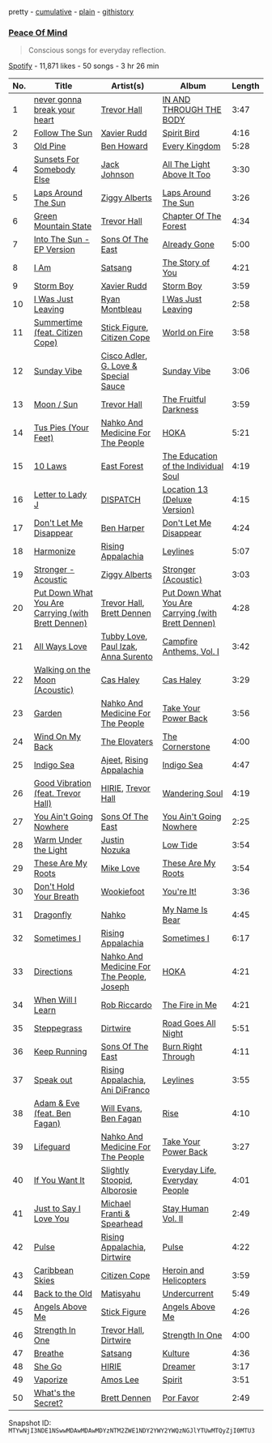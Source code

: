 pretty - [cumulative](/playlists/cumulative/37i9dQZF1DXaq9P62qly90.md) - [plain](/playlists/plain/37i9dQZF1DXaq9P62qly90) - [githistory](https://github.githistory.xyz/mackorone/spotify-playlist-archive/blob/main/playlists/plain/37i9dQZF1DXaq9P62qly90)

### [Peace Of Mind](https://open.spotify.com/playlist/37i9dQZF1DXaq9P62qly90)

> Conscious songs for everyday reflection.

[Spotify](https://open.spotify.com/user/spotify) - 11,871 likes - 50 songs - 3 hr 26 min

| No. | Title | Artist(s) | Album | Length |
|---|---|---|---|---|
| 1 | [never gonna break your heart](https://open.spotify.com/track/2ak7xmwbLAADnngfYpLKuD) | [Trevor Hall](https://open.spotify.com/artist/3RMHexittaAZkf8zukkZB8) | [IN AND THROUGH THE BODY](https://open.spotify.com/album/3RthcMmqG13Kk0jxR0Up0a) | 3:47 |
| 2 | [Follow The Sun](https://open.spotify.com/track/3Y7fpFZbHLpAvWJJYGehz0) | [Xavier Rudd](https://open.spotify.com/artist/5lbM4g6bhxjNX7R5QHP2nD) | [Spirit Bird](https://open.spotify.com/album/2GFXYpDQ1TOZ9zJUk30tXO) | 4:16 |
| 3 | [Old Pine](https://open.spotify.com/track/3CAX47TnPqTujLIQTw8nwI) | [Ben Howard](https://open.spotify.com/artist/5schNIzWdI9gJ1QRK8SBnc) | [Every Kingdom](https://open.spotify.com/album/57PgT4iuDurzlJnkYjrpce) | 5:28 |
| 4 | [Sunsets For Somebody Else](https://open.spotify.com/track/41Az1BCotlAUt7Ud8k6H2Y) | [Jack Johnson](https://open.spotify.com/artist/3GBPw9NK25X1Wt2OUvOwY3) | [All The Light Above It Too](https://open.spotify.com/album/1a15dDOiwz5ebSxk1ZeFB5) | 3:30 |
| 5 | [Laps Around The Sun](https://open.spotify.com/track/3U0UzEdzd45T81FHdPPbfC) | [Ziggy Alberts](https://open.spotify.com/artist/6tuPdaFPIytg3l2f51L7Hw) | [Laps Around The Sun](https://open.spotify.com/album/6JYmn58l1Lj90pF1a9mdh5) | 3:26 |
| 6 | [Green Mountain State](https://open.spotify.com/track/0c7iF5fSBYxCuwsAv2z4iI) | [Trevor Hall](https://open.spotify.com/artist/3RMHexittaAZkf8zukkZB8) | [Chapter Of The Forest](https://open.spotify.com/album/0Tt5WHP4RdkQemDgD1QItP) | 4:34 |
| 7 | [Into The Sun \- EP Version](https://open.spotify.com/track/4gFakkHz0RjUrbf9Ufilb7) | [Sons Of The East](https://open.spotify.com/artist/6cSxzHrQgGc4I4Ck5Gewej) | [Already Gone](https://open.spotify.com/album/0qOy9NpS6fADbXb0ViXNtE) | 5:00 |
| 8 | [I Am](https://open.spotify.com/track/1a7xPbQ5QJJelGgSc4rmK8) | [Satsang](https://open.spotify.com/artist/5q73QGeZGnA3ChVIPxIvyc) | [The Story of You](https://open.spotify.com/album/6P3vOGSpgf7pHvJVpY9TLx) | 4:21 |
| 9 | [Storm Boy](https://open.spotify.com/track/7J4GmvwgVBKMS6BAWnhLwB) | [Xavier Rudd](https://open.spotify.com/artist/5lbM4g6bhxjNX7R5QHP2nD) | [Storm Boy](https://open.spotify.com/album/1hVCb34MRa3jaxuah3HHT7) | 3:59 |
| 10 | [I Was Just Leaving](https://open.spotify.com/track/2P7d62DM2Q1A9i6kkc4rgl) | [Ryan Montbleau](https://open.spotify.com/artist/5Q2ZtOZ0vOdtcjGDOq6ZQc) | [I Was Just Leaving](https://open.spotify.com/album/0x6QIanMYNoGBcXqG96LHW) | 2:58 |
| 11 | [Summertime \(feat\. Citizen Cope\)](https://open.spotify.com/track/2WbZZGXlVWHEfrCG9mC0UV) | [Stick Figure](https://open.spotify.com/artist/5SXEylV07TC57eanSxxg4R), [Citizen Cope](https://open.spotify.com/artist/7enBrBojgBJuPPdqTq4Z5F) | [World on Fire](https://open.spotify.com/album/3nKRWuZAz6LwYgOauD2qKB) | 3:58 |
| 12 | [Sunday Vibe](https://open.spotify.com/track/4tNYuLrlxTb8DSVL3bO9F1) | [Cisco Adler](https://open.spotify.com/artist/23apFYuBTpFemqLDn8ViLW), [G\. Love & Special Sauce](https://open.spotify.com/artist/74fkl73HDlCXw0l6cemB89) | [Sunday Vibe](https://open.spotify.com/album/1MXR7QUUBOwbMGVUqE09pc) | 3:06 |
| 13 | [Moon / Sun](https://open.spotify.com/track/6Nr0StlllyYFmJoIYFVAsr) | [Trevor Hall](https://open.spotify.com/artist/3RMHexittaAZkf8zukkZB8) | [The Fruitful Darkness](https://open.spotify.com/album/4ahv1YI2hpYOtXZsTIqYyG) | 3:59 |
| 14 | [Tus Pies \(Your Feet\)](https://open.spotify.com/track/1K8fvoDctaQ9unJB40F5Qj) | [Nahko And Medicine For The People](https://open.spotify.com/artist/35fFUv2850L9CQjjNrLBpb) | [HOKA](https://open.spotify.com/album/3fuNjlUS1tfdcDSy1G5K2T) | 5:21 |
| 15 | [10 Laws](https://open.spotify.com/track/6rv66YGnlPsCQHBU0ym8Tm) | [East Forest](https://open.spotify.com/artist/0okmfBroVgFuvvljnUbqPW) | [The Education of the Individual Soul](https://open.spotify.com/album/4IYRk5HoYTrYFUkTWRc8ot) | 4:19 |
| 16 | [Letter to Lady J](https://open.spotify.com/track/6iQylmI5wYJrvSrLeVWf3h) | [DISPATCH](https://open.spotify.com/artist/6v4jPZO3UIDNJIgdxRxtr9) | [Location 13 \(Deluxe Version\)](https://open.spotify.com/album/4NPmKTFJNR1ckUAuKncumc) | 4:15 |
| 17 | [Don't Let Me Disappear](https://open.spotify.com/track/1StMd0fcQFpwrkYTJuHj8z) | [Ben Harper](https://open.spotify.com/artist/45lorWzrKLxfKlWpV7r9CN) | [Don't Let Me Disappear](https://open.spotify.com/album/3Oliq76kwRgabXMJOtuUz7) | 4:24 |
| 18 | [Harmonize](https://open.spotify.com/track/646D2x7itBIgPstjfGB2Mh) | [Rising Appalachia](https://open.spotify.com/artist/3I6e2ZqqoxQhXc9z7Tp5ci) | [Leylines](https://open.spotify.com/album/4gwfotwBZc0PPZ2evoPh2G) | 5:07 |
| 19 | [Stronger \- Acoustic](https://open.spotify.com/track/59pRM3QqvTJkiGmzgDU1Jk) | [Ziggy Alberts](https://open.spotify.com/artist/6tuPdaFPIytg3l2f51L7Hw) | [Stronger \(Acoustic\)](https://open.spotify.com/album/1ga7jpZ0eXUsXDq0ym9dbd) | 3:03 |
| 20 | [Put Down What You Are Carrying \(with Brett Dennen\)](https://open.spotify.com/track/4rKNAryOSqMpb0qoum5UoN) | [Trevor Hall](https://open.spotify.com/artist/3RMHexittaAZkf8zukkZB8), [Brett Dennen](https://open.spotify.com/artist/0FC1LIeQXKib0jOwZqeIwT) | [Put Down What You Are Carrying \(with Brett Dennen\)](https://open.spotify.com/album/2lzYJjnD2rPbjMdmBh45KB) | 4:28 |
| 21 | [All Ways Love](https://open.spotify.com/track/1sfAxYGCFIz5M17vHimFxj) | [Tubby Love](https://open.spotify.com/artist/2iIIX35bw7TQhOve8Ur5tG), [Paul Izak](https://open.spotify.com/artist/2gsrDFiFvHxKkh8Qh5Zbys), [Anna Surento](https://open.spotify.com/artist/131dBEHpXd9Pe7W0ze96VE) | [Campfire Anthems, Vol\. I](https://open.spotify.com/album/5rVbfchsQDXcJQYF7sDHVw) | 3:42 |
| 22 | [Walking on the Moon \(Acoustic\)](https://open.spotify.com/track/1UExVMn2Abw8UNXWNMo0dZ) | [Cas Haley](https://open.spotify.com/artist/2MrqCKzxfyDA2mqfNWEXKy) | [Cas Haley](https://open.spotify.com/album/2Rj0pHePr2SyUh6zfyDFaz) | 3:29 |
| 23 | [Garden](https://open.spotify.com/track/4sqyxt6b47PF0mKE7OvLxH) | [Nahko And Medicine For The People](https://open.spotify.com/artist/35fFUv2850L9CQjjNrLBpb) | [Take Your Power Back](https://open.spotify.com/album/2rMukh8IywcLklutZYSPZT) | 3:56 |
| 24 | [Wind On My Back](https://open.spotify.com/track/1aVYeyLNQSCvJgAIAR9xVb) | [The Elovaters](https://open.spotify.com/artist/2bBTnfGpjGCTRozyAodDa3) | [The Cornerstone](https://open.spotify.com/album/27QcGr8iNyMvM2JvARlX47) | 4:00 |
| 25 | [Indigo Sea](https://open.spotify.com/track/6u1bJVM3f8AvEfGDGpkBSH) | [Ajeet](https://open.spotify.com/artist/3sBtKwaTveANiltp7XgBLU), [Rising Appalachia](https://open.spotify.com/artist/3I6e2ZqqoxQhXc9z7Tp5ci) | [Indigo Sea](https://open.spotify.com/album/22uesuPEjJxkT7X8aa2r2N) | 4:47 |
| 26 | [Good Vibration \(feat\. Trevor Hall\)](https://open.spotify.com/track/01N1T689bhEHqXWs3ZMZcO) | [HIRIE](https://open.spotify.com/artist/0HYbyzzhI44iTHvYnf1nOs), [Trevor Hall](https://open.spotify.com/artist/3RMHexittaAZkf8zukkZB8) | [Wandering Soul](https://open.spotify.com/album/60xPMD97KJfh5x6KBbHYs9) | 4:19 |
| 27 | [You Ain't Going Nowhere](https://open.spotify.com/track/6ToeXQreJDxSwej9PQgoCC) | [Sons Of The East](https://open.spotify.com/artist/6cSxzHrQgGc4I4Ck5Gewej) | [You Ain't Going Nowhere](https://open.spotify.com/album/0A2gzxhs9VNdJf2ctyN7cQ) | 2:25 |
| 28 | [Warm Under the Light](https://open.spotify.com/track/0BKLqsA3UH88WgyGGhJy6W) | [Justin Nozuka](https://open.spotify.com/artist/1uquUYtkdKei0zuhBY9P0t) | [Low Tide](https://open.spotify.com/album/3K7A6Y2B2pRIuIG779YQ5f) | 3:54 |
| 29 | [These Are My Roots](https://open.spotify.com/track/2n0ORNOlH1ZP3nXp4QEqWO) | [Mike Love](https://open.spotify.com/artist/2sgVQmhRbgSEe47A1bJRrC) | [These Are My Roots](https://open.spotify.com/album/29QwobCCAbSYwuJMXpMYaC) | 3:54 |
| 30 | [Don't Hold Your Breath](https://open.spotify.com/track/4Forev92LuFwlUSQ2dA1Te) | [Wookiefoot](https://open.spotify.com/artist/4qD6ABoI7PKjZCdTYodIaH) | [You're It!](https://open.spotify.com/album/4zDNiR48ZZcikZHwm7Sz4S) | 3:36 |
| 31 | [Dragonfly](https://open.spotify.com/track/5BVt0NrZm3FEEYqj0zrxGf) | [Nahko](https://open.spotify.com/artist/7gkeGRk9xaQ0gGVi5kHN3S) | [My Name Is Bear](https://open.spotify.com/album/4oocWIC3N2ZSmFPy2u1Zor) | 4:45 |
| 32 | [Sometimes I](https://open.spotify.com/track/4lS9Ni8jEjk5ffXDTSYkSp) | [Rising Appalachia](https://open.spotify.com/artist/3I6e2ZqqoxQhXc9z7Tp5ci) | [Sometimes I](https://open.spotify.com/album/3acnEcu23lZXhYda51Nzpp) | 6:17 |
| 33 | [Directions](https://open.spotify.com/track/2h5silGx7nHrQ6IWMw1huo) | [Nahko And Medicine For The People](https://open.spotify.com/artist/35fFUv2850L9CQjjNrLBpb), [Joseph](https://open.spotify.com/artist/3nYWxemw6BD1qgixGfn8cI) | [HOKA](https://open.spotify.com/album/3fuNjlUS1tfdcDSy1G5K2T) | 4:21 |
| 34 | [When Will I Learn](https://open.spotify.com/track/7wEOApTPakhHeJ6qg0drrJ) | [Rob Riccardo](https://open.spotify.com/artist/4VbWKy3JWAFBro0dARznBa) | [The Fire in Me](https://open.spotify.com/album/2Msz9ZE73nnfVx6DRKoNet) | 4:21 |
| 35 | [Steppegrass](https://open.spotify.com/track/4qKOmcvaDx0hYHdOCqq90L) | [Dirtwire](https://open.spotify.com/artist/0hc2qwaU2xy7LUd0FRjcHK) | [Road Goes All Night](https://open.spotify.com/album/7LVZpO9CxYEjL0O6zfeH3D) | 5:51 |
| 36 | [Keep Running](https://open.spotify.com/track/6d3HbyUNmygSJMcjGo2cRG) | [Sons Of The East](https://open.spotify.com/artist/6cSxzHrQgGc4I4Ck5Gewej) | [Burn Right Through](https://open.spotify.com/album/2Xh8UFP8PhWhMm3qGcw2em) | 4:11 |
| 37 | [Speak out](https://open.spotify.com/track/5WpkhH54wP0WQBMhFZiTdq) | [Rising Appalachia](https://open.spotify.com/artist/3I6e2ZqqoxQhXc9z7Tp5ci), [Ani DiFranco](https://open.spotify.com/artist/0AiTwNtYX8m4uhfU7rJ8RD) | [Leylines](https://open.spotify.com/album/4gwfotwBZc0PPZ2evoPh2G) | 3:55 |
| 38 | [Adam & Eve \(feat\. Ben Fagan\)](https://open.spotify.com/track/4ZKAt72ICUQxUWAVYzVB0Y) | [Will Evans](https://open.spotify.com/artist/73spEk5voL22ZXjoSXZmh8), [Ben Fagan](https://open.spotify.com/artist/68UAGPFWJbwW0JUscJVM3O) | [Rise](https://open.spotify.com/album/4FHRjXbcPSmvMcDo92Typu) | 4:10 |
| 39 | [Lifeguard](https://open.spotify.com/track/38tJGBXQVq4BnKHBGCcdQ4) | [Nahko And Medicine For The People](https://open.spotify.com/artist/35fFUv2850L9CQjjNrLBpb) | [Take Your Power Back](https://open.spotify.com/album/2rMukh8IywcLklutZYSPZT) | 3:27 |
| 40 | [If You Want It](https://open.spotify.com/track/1uU3I51QM7KKqGkizLYU52) | [Slightly Stoopid](https://open.spotify.com/artist/6MxlVTY6PmY8Nyn16fvxtb), [Alborosie](https://open.spotify.com/artist/78u1jLVBjPSXQVmHBV43yG) | [Everyday Life, Everyday People](https://open.spotify.com/album/1dPGTztQgIPp0uEuq2773X) | 4:01 |
| 41 | [Just to Say I Love You](https://open.spotify.com/track/0ARW77w2p7lghXvnDNiLYI) | [Michael Franti & Spearhead](https://open.spotify.com/artist/1mHuZMOP8FG5ip4yAb1vrB) | [Stay Human Vol\. II](https://open.spotify.com/album/4nGq2g2GpoSJniROsGJoKH) | 2:49 |
| 42 | [Pulse](https://open.spotify.com/track/2bhRFDxU6hNWoqLmHkGNS8) | [Rising Appalachia](https://open.spotify.com/artist/3I6e2ZqqoxQhXc9z7Tp5ci), [Dirtwire](https://open.spotify.com/artist/0hc2qwaU2xy7LUd0FRjcHK) | [Pulse](https://open.spotify.com/album/0WAZe6WbSTiuFbjeCHVhqx) | 4:22 |
| 43 | [Caribbean Skies](https://open.spotify.com/track/3B2Sq2SoDVTFOxcvrQttCI) | [Citizen Cope](https://open.spotify.com/artist/7enBrBojgBJuPPdqTq4Z5F) | [Heroin and Helicopters](https://open.spotify.com/album/7k02SLVHPe0zfReerpvyK1) | 3:59 |
| 44 | [Back to the Old](https://open.spotify.com/track/3ezhfmt8pBdp8Eef2EcYut) | [Matisyahu](https://open.spotify.com/artist/5eyMzR1hYiEZtN2c9ly2kw) | [Undercurrent](https://open.spotify.com/album/5a1dmR0nQcrgDJKLGAg1M7) | 5:49 |
| 45 | [Angels Above Me](https://open.spotify.com/track/77RvTKNAlz36ZmcuphwBw4) | [Stick Figure](https://open.spotify.com/artist/5SXEylV07TC57eanSxxg4R) | [Angels Above Me](https://open.spotify.com/album/2rQdIWqQVl0bFZJI4whICD) | 4:26 |
| 46 | [Strength In One](https://open.spotify.com/track/4P9FHUCbqSq3xxvQLf0HzV) | [Trevor Hall](https://open.spotify.com/artist/3RMHexittaAZkf8zukkZB8), [Dirtwire](https://open.spotify.com/artist/0hc2qwaU2xy7LUd0FRjcHK) | [Strength In One](https://open.spotify.com/album/2xdVExzi5zrygsVIWkPvCu) | 4:00 |
| 47 | [Breathe](https://open.spotify.com/track/38B7DBC5xcEiYRHNfNROoe) | [Satsang](https://open.spotify.com/artist/5q73QGeZGnA3ChVIPxIvyc) | [Kulture](https://open.spotify.com/album/28BxL4zo6T1mTBLh81TzyT) | 4:36 |
| 48 | [She Go](https://open.spotify.com/track/5dKY8snzCZK7k4rqfmGfoc) | [HIRIE](https://open.spotify.com/artist/0HYbyzzhI44iTHvYnf1nOs) | [Dreamer](https://open.spotify.com/album/4aEdupGZrAZ3AOtoLIeEr5) | 3:17 |
| 49 | [Vaporize](https://open.spotify.com/track/05m1GXCzSikr5HBveHXKTf) | [Amos Lee](https://open.spotify.com/artist/0QrowybipCKUDnq5y10PD2) | [Spirit](https://open.spotify.com/album/0MEMCZCFDd9SxPggFpH4WD) | 3:51 |
| 50 | [What's the Secret?](https://open.spotify.com/track/4mz4vDsoyYLZFvPOtqZQkv) | [Brett Dennen](https://open.spotify.com/artist/0FC1LIeQXKib0jOwZqeIwT) | [Por Favor](https://open.spotify.com/album/3xh8mYf6G3AaJaJ5AYlrWN) | 2:49 |

Snapshot ID: `MTYwNjI3NDE1NSwwMDAwMDAwMDYzNTM2ZWE1NDY2YWY2YWQzNGJlYTUwMTQyZjI0MTU3`
